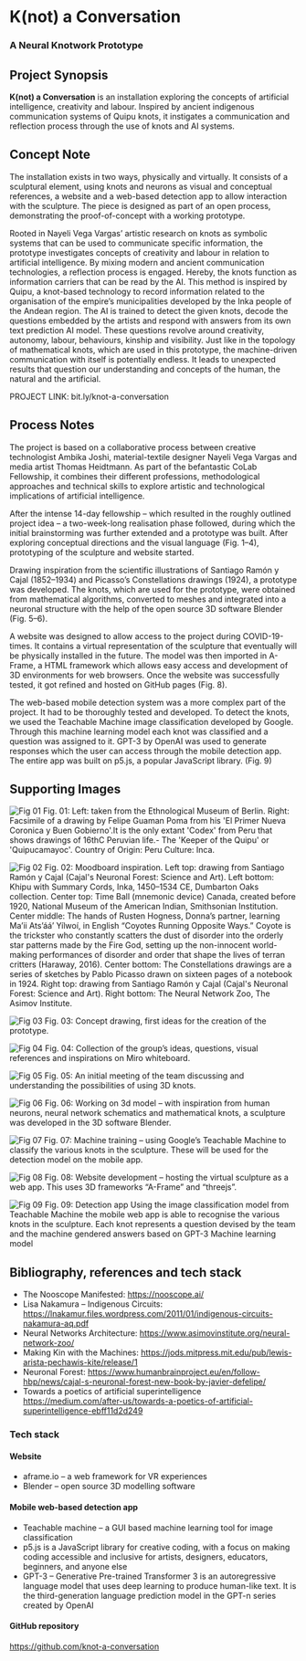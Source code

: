 # K(not) a Conversation
### A Neural Knotwork Prototype

## Project Synopsis
**K(not) a Conversation** is an installation exploring the concepts of artificial intelligence, creativity and labour. Inspired by ancient indigenous communication systems of Quipu knots, it instigates a communication and reflection process through the use of knots and AI systems. 

## Concept Note
The installation exists in two ways, physically and virtually. It consists of a sculptural element, using knots and neurons as visual and conceptual references, a website and a web-based detection app to allow interaction with the sculpture. The piece is designed as part of an open process, demonstrating the proof-of-concept with a working prototype.  

Rooted in Nayeli Vega Vargas’ artistic research on knots as symbolic systems that can be used to communicate specific information, the prototype investigates concepts of creativity and labour in relation to artificial intelligence. By mixing modern and ancient communication technologies, a reflection process is engaged. Hereby, the knots function as information carriers that can be read by the AI. This method is inspired by Quipu, a knot-based technology to record information related to the organisation of the empire’s municipalities developed by the Inka people of the Andean region. The AI is trained to detect the given knots, decode the questions embedded by the artists and respond with answers from its own text prediction AI model. These questions revolve around creativity, autonomy, labour, behaviours, kinship and visibility. Just like in the topology of mathematical knots, which are used in this prototype, the machine-driven communication with itself is potentially endless. It leads to unexpected results that question our understanding and concepts of the human, the natural and the artificial. 

PROJECT LINK: bit.ly/knot-a-conversation

## Process Notes
The project is based on a collaborative process between creative technologist Ambika Joshi, material-textile designer Nayeli Vega Vargas and media artist Thomas Heidtmann. As part of the befantastic CoLab Fellowship, it combines their different professions, methodological approaches and technical skills to explore artistic and technological implications of artificial intelligence.

After the intense 14-day fellowship – which resulted in the roughly outlined project idea – a two-week-long realisation phase followed, during which the initial brainstorming was further extended and a prototype was built. After exploring conceptual directions and the visual language (Fig. 1–4), prototyping of the sculpture and website started.

Drawing inspiration from the scientific illustrations of Santiago Ramón y Cajal (1852–1934) and Picasso’s Constellations drawings (1924), a prototype was developed. The knots, which are used for the prototype, were obtained from mathematical algorithms, converted to meshes and integrated into a neuronal structure with the help of the open source 3D software Blender (Fig. 5–6). 

A website was designed to allow access to the project during COVID-19-times. It contains a virtual representation of the sculpture that eventually will be physically installed in the future. The model was then imported in A-Frame, a HTML framework which allows easy access and development of 3D environments for web browsers. Once the website was successfully tested, it got refined and hosted on GitHub pages (Fig. 8). 

The web-based mobile detection system was a more complex part of the project. It had to be thoroughly tested and developed. To detect the knots, we used the Teachable Machine image classification developed by Google. Through this machine learning model each knot was classified and a question was assigned to it. GPT-3 by OpenAI was used to generate responses which the user can access through the mobile detection app. The entire app was built on p5.js, a popular JavaScript library. (Fig. 9)

## Supporting Images
![Fig 01]('https://github.com/knot-a-conversation/about/raw/gh-pages/assets/01_KAC_concept_quipur.jpg')
Fig. 01: Left: taken from the Ethnological Museum of Berlin. Right: Facsimile of a drawing by Felipe Guaman Poma from his 'El Primer Nueva Coronica y Buen Gobierno'.It is the only extant 'Codex' from Peru that shows drawings of 16thC Peruvian life.- The 'Keeper of the Quipu' or 'Quipucamayoc'. 
Country of Origin: Peru Culture: Inca. 

![Fig 02]('https://github.com/knot-a-conversation/about/raw/gh-pages/assets/02_KAC_concept_knot_structure.jpg')
Fig. 02: Moodboard inspiration. Left top: drawing from Santiago Ramón y Cajal (Cajal's Neuronal Forest: Science and Art). Left bottom: Khipu with Summary Cords, Inka, 1450–1534 CE, Dumbarton Oaks collection. Center top: Time Ball (mnemonic device) Canada, created before 1920, National Museum of the American Indian, Smithsonian Institution. Center middle: The hands of Rusten Hogness, Donna’s partner, learning Ma’ii Ats’áá’ Yílwoí, in English “Coyotes Running Opposite Ways.” Coyote is the trickster who constantly scatters the dust of disorder into the orderly star patterns made by the Fire God, setting up the non-innocent world-making performances of disorder and order that shape the lives of terran critters (Haraway, 2016). Center bottom: The Constellations drawings are a series of sketches by Pablo Picasso drawn on sixteen pages of a notebook in 1924. Right top: drawing from Santiago Ramón y Cajal (Cajal's Neuronal Forest: Science and Art). Right bottom: The Neural Network Zoo, The Asimov Institute.

![Fig 03]('https://github.com/knot-a-conversation/about/raw/gh-pages/assets/03_KAC_concept_drawing.jpg')
Fig. 03: Concept drawing, first ideas for the creation of the prototype.

![Fig 04]('https://github.com/knot-a-conversation/about/raw/gh-pages/assets/04_KAC_concept_miroboard.JPG')
Fig. 04: Collection of the group’s ideas, questions, visual references and inspirations on Miro whiteboard. 

![Fig 05]('https://github.com/knot-a-conversation/about/raw/gh-pages/assets/05_KAC_discussing_knots.jpeg')
Fig. 05: An initial meeting of the team discussing and understanding the possibilities of using 3D knots.

![Fig 06]('https://github.com/knot-a-conversation/about/raw/gh-pages/assets/06_KAC_3dmodel_WIP.png')
Fig. 06: Working on 3d model – with inspiration from human neurons, neural network schematics and mathematical knots, a sculpture was developed in the 3D software Blender. 

![Fig 07]('https://github.com/knot-a-conversation/about/raw/gh-pages/assets/07_KAC_machine-training.jpg')
Fig. 07: Machine training – using Google’s Teachable Machine to classify the various knots in the sculpture. These will be used for the detection model on the mobile app.

![Fig 08]('https://github.com/knot-a-conversation/about/raw/gh-pages/assets/08_KAC_website.jpg')
Fig. 08: Website development – hosting the virtual sculpture as a web app. This uses 3D frameworks “A-Frame” and “threejs”. 

![Fig 09]('https://github.com/knot-a-conversation/about/raw/gh-pages/assets/09_KAC_detection_app.jpg')
Fig. 09: Detection app
Using the image classification model from Teachable Machine the mobile web app is able to recognise the various knots in the sculpture. Each knot represents a question devised by the team and the machine gendered answers based on GPT-3 Machine learning model

## Bibliography, references and tech stack            
- The Nooscope Manifested: https://nooscope.ai/
- Lisa Nakamura – Indigenous Circuits: https://lnakamur.files.wordpress.com/2011/01/indigenous-circuits-nakamura-aq.pdf
- Neural Networks Architecture: https://www.asimovinstitute.org/neural-network-zoo/                    
- Making Kin with the Machines: https://jods.mitpress.mit.edu/pub/lewis-arista-pechawis-kite/release/1
- Neuronal Forest: https://www.humanbrainproject.eu/en/follow-hbp/news/cajal-s-neuronal-forest-new-book-by-javier-defelipe/
- Towards a poetics of artificial superintelligence https://medium.com/after-us/towards-a-poetics-of-artificial-superintelligence-ebff11d2d249

### Tech stack 
#### Website
- aframe.io – a web framework for VR experiences
- Blender – open source 3D modelling software 

#### Mobile web-based detection app
- Teachable machine – a GUI based machine learning tool for image classification
- p5.js is a JavaScript library for creative coding, with a focus on making coding accessible and inclusive for artists, designers, educators, beginners, and anyone else
- GPT-3 – Generative Pre-trained Transformer 3 is an autoregressive language model that uses deep learning to produce human-like text. It is the third-generation language prediction model in the GPT-n series created by OpenAI

#### GitHub repository
 https://github.com/knot-a-conversation
